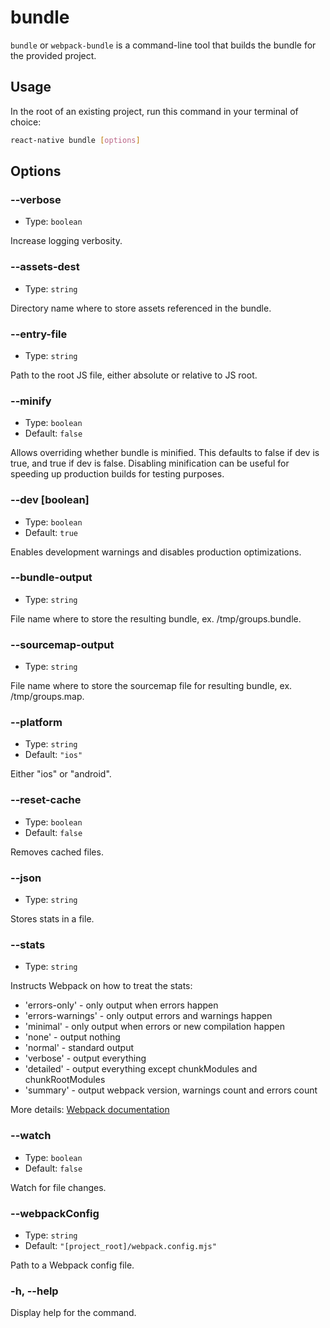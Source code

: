 # bundle

`bundle` or `webpack-bundle` is a command-line tool that builds the bundle for the provided project.

## Usage

In the root of an existing project, run this command in your terminal of choice:

```bash
react-native bundle [options]
```

## Options

### --verbose

- Type: `boolean`

Increase logging verbosity.

### --assets-dest <path>

- Type: `string`

Directory name where to store assets referenced in the bundle.

### --entry-file <path>

- Type: `string`

Path to the root JS file, either absolute or relative to JS root.

### --minify

- Type: `boolean`
- Default: `false`

Allows overriding whether bundle is minified. This defaults to false if dev is true, and true if dev is false. Disabling minification can be useful for speeding up production builds for testing purposes.

### --dev [boolean]

- Type: `boolean`
- Default: `true`

Enables development warnings and disables production optimizations.

### --bundle-output <path>

- Type: `string`

File name where to store the resulting bundle, ex. /tmp/groups.bundle.

### --sourcemap-output <path>

- Type: `string`

File name where to store the sourcemap file for resulting bundle, ex. /tmp/groups.map.

### --platform <path>

- Type: `string`
- Default: `"ios"`

Either "ios" or "android".

### --reset-cache

- Type: `boolean`
- Default: `false`

Removes cached files.

### --json <statsFile>

- Type: `string`

Stores stats in a file.

### --stats <preset>

- Type: `string`

Instructs Webpack on how to treat the stats:

- 'errors-only' - only output when errors happen
- 'errors-warnings' - only output errors and warnings happen
- 'minimal' - only output when errors or new compilation happen
- 'none' - output nothing
- 'normal' - standard output
- 'verbose' - output everything
- 'detailed' - output everything except chunkModules and chunkRootModules
- 'summary' - output webpack version, warnings count and errors count

More details: [Webpack documentation](https://webpack.js.org/configuration/stats/)

### --watch

- Type: `boolean`
- Default: `false`

Watch for file changes.

### --webpackConfig <path>

- Type: `string`
- Default: `"[project_root]/webpack.config.mjs"`

Path to a Webpack config file.

### -h, --help

Display help for the command.
